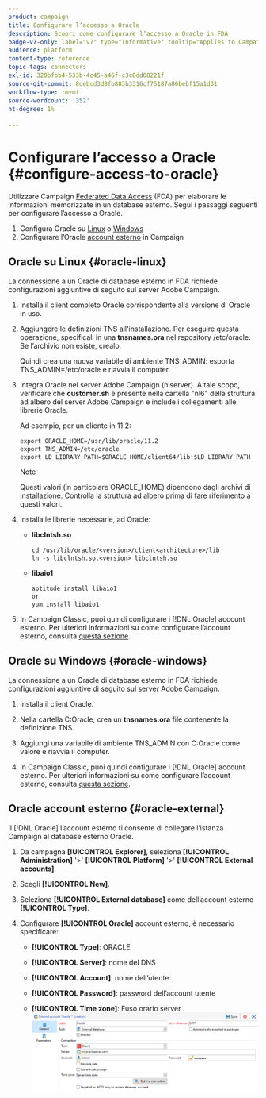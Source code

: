 ```yaml
---
product: campaign
title: Configurare l’accesso a Oracle
description: Scopri come configurare l’accesso a Oracle in FDA
badge-v7-only: label="v7" type="Informative" tooltip="Applies to Campaign Classic v7 only"
audience: platform
content-type: reference
topic-tags: connectors
exl-id: 320bfbb4-533b-4c45-a46f-c3c8dd68221f
source-git-commit: 8debcd3d8fb883b3316cf75187a86bebf15a1d31
workflow-type: tm+mt
source-wordcount: '352'
ht-degree: 1%

---
```


# Configurare l’accesso a Oracle {#configure-access-to-oracle}



Utilizzare Campaign [Federated Data Access](../../installation/using/about-fda.md) (FDA) per elaborare le informazioni memorizzate in un database esterno. Segui i passaggi seguenti per configurare l’accesso a Oracle.

1. Configura Oracle su [Linux](#oracle-linux) o [Windows](#azure-windows)
1. Configurare l’Oracle [account esterno](#oracle-external) in Campaign

## Oracle su Linux {#oracle-linux}

La connessione a un Oracle di database esterno in FDA richiede configurazioni aggiuntive di seguito sul server Adobe Campaign.

1. Installa il client completo Oracle corrispondente alla versione di Oracle in uso.
1. Aggiungere le definizioni TNS all&#39;installazione. Per eseguire questa operazione, specificali in una **tnsnames.ora** nel repository /etc/oracle. Se l’archivio non esiste, crealo.

   Quindi crea una nuova variabile di ambiente TNS_ADMIN: esporta TNS_ADMIN=/etc/oracle e riavvia il computer.

1. Integra Oracle nel server Adobe Campaign (nlserver). A tale scopo, verificare che **customer.sh** è presente nella cartella &quot;nl6&quot; della struttura ad albero del server Adobe Campaign e include i collegamenti alle librerie Oracle.

   Ad esempio, per un cliente in 11.2:

   ```
   export ORACLE_HOME=/usr/lib/oracle/11.2
   export TNS_ADMIN=/etc/oracle
   export LD_LIBRARY_PATH=$ORACLE_HOME/client64/lib:$LD_LIBRARY_PATH
   ```

   >[!NOTE]
   >
   >Questi valori (in particolare ORACLE_HOME) dipendono dagli archivi di installazione. Controlla la struttura ad albero prima di fare riferimento a questi valori.

1. Installa le librerie necessarie, ad Oracle:

   * **libclntsh.so**

      ```
      cd /usr/lib/oracle/<version>/client<architecture>/lib
      ln -s libclntsh.so.<version> libclntsh.so
      ```

   * **libaio1**

      ```
      aptitude install libaio1
      or
      yum install libaio1
      ```

1. In Campaign Classic, puoi quindi configurare i [!DNL Oracle] account esterno. Per ulteriori informazioni su come configurare l’account esterno, consulta [questa sezione](#oracle-external).

## Oracle su Windows {#oracle-windows}

La connessione a un Oracle di database esterno in FDA richiede configurazioni aggiuntive di seguito sul server Adobe Campaign.

1. Installa il client Oracle.

1. Nella cartella C:Oracle, crea un **tnsnames.ora** file contenente la definizione TNS.

1. Aggiungi una variabile di ambiente TNS_ADMIN con C:Oracle come valore e riavvia il computer.

1. In Campaign Classic, puoi quindi configurare i [!DNL Oracle] account esterno. Per ulteriori informazioni su come configurare l’account esterno, consulta [questa sezione](#oracle-external).

## Oracle account esterno {#oracle-external}

Il [!DNL Oracle] l’account esterno ti consente di collegare l’istanza Campaign al database esterno Oracle.

1. Da campagna **[!UICONTROL Explorer]**, seleziona **[!UICONTROL Administration]** &#39;>&#39; **[!UICONTROL Platform]** &#39;>&#39; **[!UICONTROL External accounts]**.

1. Scegli **[!UICONTROL New]**.

1. Seleziona **[!UICONTROL External database]** come dell’account esterno **[!UICONTROL Type]**.

1. Configurare **[!UICONTROL Oracle]** account esterno, è necessario specificare:

   * **[!UICONTROL Type]**: ORACLE

   * **[!UICONTROL Server]**: nome del DNS

   * **[!UICONTROL Account]**: nome dell’utente

   * **[!UICONTROL Password]**: password dell’account utente

   * **[!UICONTROL Time zone]**: Fuso orario server
   ![](assets/oracle_config.png)
